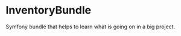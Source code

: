 InventoryBundle
===============

Symfony bundle that helps to learn what is going on in a big project.
